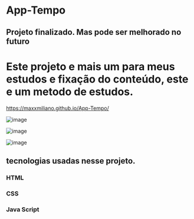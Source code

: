 # App-Tempo
## Projeto finalizado. Mas pode ser melhorado no futuro
# Este projeto e mais um para meus estudos e fixação do conteúdo, este e um metodo de estudos.

 https://maxxmiliano.github.io/App-Tempo/
 
![image](https://user-images.githubusercontent.com/72661974/231626266-07ce9734-cb43-4faa-addf-2bc0a1a7d58e.png)

![image](https://user-images.githubusercontent.com/72661974/231924548-82946bac-351e-4335-b3eb-c30ad6ba2975.png)

![image](https://user-images.githubusercontent.com/72661974/233241391-a18f9043-4436-45e0-a54c-c1eac69bbab8.png)


## tecnologias usadas nesse projeto.
### HTML
### CSS
### Java Script 
